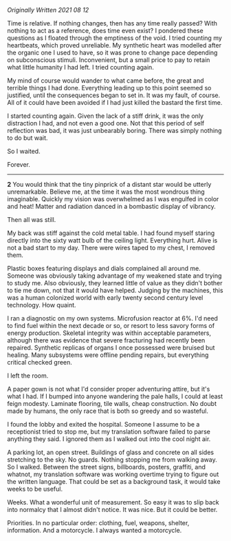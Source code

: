 *Originally Written 2021 08 12*

Time is relative. If nothing changes, then has any time really passed? With nothing to act as a reference, does time even exist? I pondered these questions as I floated through the emptiness of the void. I tried counting my heartbeats, which proved unreliable. My synthetic heart was modelled after the organic one I used to have, so it was prone to change pace depending on subconscious stimuli. Inconvenient, but a small price to pay to retain what little humanity I had left. I tried counting again.

My mind of course would wander to what came before, the great and terrible things I had done. Everything leading up to this point seemed so justified, until the consequences began to set in. It was my fault, of course. All of it could have been avoided if I had just killed the bastard the first time.

I started counting again. Given the lack of a stiff drink, it was the only distraction I had, and not even a good one. Not that this period of self reflection was bad, it was just unbearably boring. There was simply nothing to do but wait.

So I waited.

Forever.

---

**2**
You would think that the tiny pinprick of a distant star would be utterly unremarkable. Believe me, at the time it was the most wondrous thing imaginable. Quickly my vision was overwhelmed as I was engulfed in color and heat! Matter and radiation danced in a bombastic display of vibrancy.

Then all was still.

My back was stiff against the cold metal table. I had found myself staring directly into the sixty watt bulb of the ceiling light. Everything hurt. Alive is not a bad start to my day. There were wires taped to my chest, I removed them.

Plastic boxes featuring displays and dials complained all around me. Someone was obviously taking advantage of my weakened state and trying to study me. Also obviously, they learned little of value as they didn't bother to tie me down, not that it would have helped. Judging by the machines, this was a human colonized world with early twenty second century level technology. How quaint.

I ran a diagnostic on my own systems. Microfusion reactor at 6%. I'd need to find fuel within the next decade or so, or resort to less savory forms of energy production. Skeletal integrity was within acceptable parameters, although there was evidence that severe fracturing had recently been repaired. Synthetic replicas of organs I once possessed were bruised but healing. Many subsystems were offline pending repairs, but everything critical checked green.

I left the room.

A paper gown is not what I'd consider proper adventuring attire, but it's what I had. If I bumped into anyone wandering the pale halls, I could at least feign modesty. Laminate flooring, tile walls, cheap construction. No doubt made by humans, the only race that is both so greedy and so wasteful. 

I found the lobby and exited the hospital. Someone I assume to be a receptionist tried to stop me, but my translation software failed to parse anything they said. I ignored them as I walked out into the cool night air.

A parking lot, an open street. Buildings of glass and concrete on all sides stretching to the sky. No guards. Nothing stopping me from walking away. So I walked. Between the street signs, billboards, posters, graffiti, and whatnot, my translation software was working overtime trying to figure out the written language. That could be set as a background task, it would take weeks to be useful.

Weeks. What a wonderful unit of measurement. So easy it was to slip back into normalcy that I almost didn't notice. It was nice. But it could be better. 

Priorities. In no particular order: clothing, fuel, weapons, shelter, information. And a motorcycle. I always wanted a motorcycle.